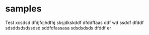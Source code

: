 # samples
Test
xcsdsd
dfdjfdjhdfhj
sksjdkskddf
dfddffaas
ddf
wd
ssddf
dfddf
sdsddsdsdssdsd
sddfdfassasa
sdsdsdsds
dfddf
er
